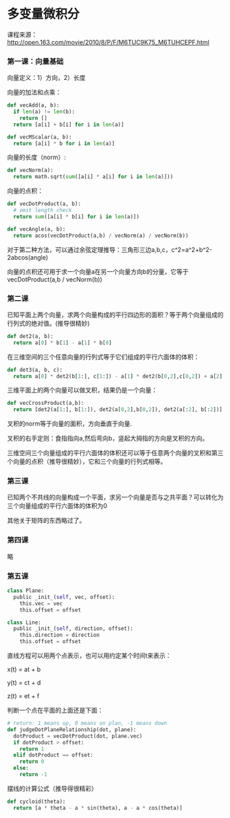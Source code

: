 # 多变量微积分

课程来源：http://open.163.com/movie/2010/8/P/F/M6TUC9K75_M6TUHCEPF.html

### 第一课：向量基础

向量定义：1）方向，2）长度

向量的加法和点乘：
```python
def vecAdd(a, b):
  if len(a) != len(b):
    return []
  return [a[i] + b[i] for i in len(a)]

def vecMScalar(a, b):
  return [a[i] * b for i in len(a)]
```

向量的长度（norm）:
```python
def vecNorm(a):
  return math.sqrt(sum([a[i] * a[i] for i in len(a)]))
```

向量的点积：
```python
def vecDotProduct(a, b):
  # omit length check
  return sum([a[i] * b[i] for i in len(a)])

def vecAngle(a, b):
  return acos(vecDotProduct(a,b) / vecNorm(a) / vecNorm(b))
```
对于第二种方法，可以通过余弦定理推导：三角形三边a,b,c，c^2=a^2+b^2-2abcos(angle)

向量的点积还可用于求一个向量a在另一个向量方向b的分量，它等于vecDotProduct(a,b / vecNorm(b))

### 第二课

已知平面上两个向量，求两个向量构成的平行四边形的面积？等于两个向量组成的行列式的绝对值。(推导很精妙)
```python
def det2(a, b):
  return a[0] * b[1] - a[1] * b[0]
```
在三维空间的三个任意向量的行列式等于它们组成的平行六面体的体积：
```python
def det3(a, b, c):
  return a[0] * det2(b[1:], c[1:]) - a[1] * det2(b[0,2],c[0,2]) + a[2] * det2(b[:2], c[:2])
```

三维平面上的两个向量可以做叉积，结果仍是一个向量：
```python
def vecCrossProduct(a,b):
  return [det2(a[1:], b[1:]), det2(a[0,2],b[0,2]), det2(a[:2], b[:2])]
```
叉积的norm等于向量的面积，方向垂直于向量.

叉积的右手定则：食指指向a,然后弯向b，竖起大拇指的方向是叉积的方向。

三维空间三个向量组成的平行六面体的体积还可以等于任意两个向量的叉积和第三个向量的点积（推导很精妙），它和三个向量的行列式相等。

### 第三课

已知两个不共线的向量构成一个平面，求另一个向量是否与之共平面？可以转化为三个向量组成的平行六面体的体积为0

其他关于矩阵的东西略过了。

### 第四课

略

### 第五课

```python
class Plane:
  public _init_(self, vec, offset):
    this.vec = vec
    this.offset = offset

class Line:
  public _init_(self, direction, offset):
    this.direction = direction
    this.offset = offset
```
直线方程可以用两个点表示，也可以用约定某个时间t来表示：

x(t) = at + b

y(t) = ct + d

z(t) = et + f

判断一个点在平面的上面还是下面：
```python
# return: 1 means up, 0 means on plan, -1 means down
def judgeDotPlaneRelationship(dot, plane):
  dotProduct = vecDotProduct(dot, plane.vec)
  if dotProduct > offset:
    return 1
  elif dotProduct == offset:
    return 0
  else:
    return -1
```

摆线的计算公式（推导得很精彩）
```python
def cycloid(theta):
  return [a * theta - a * sin(theta), a - a * cos(theta)]
```
